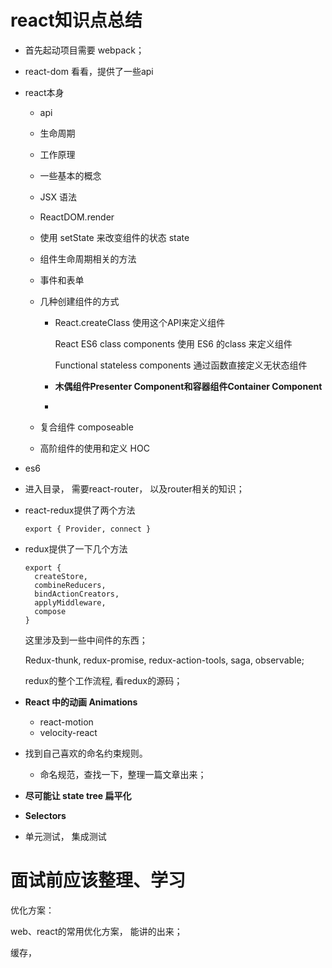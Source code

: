 # react知识点总结

- 首先起动项目需要 webpack；

- react-dom 看看，提供了一些api

- react本身

  - api

  - 生命周期

  - 工作原理

  - 一些基本的概念

  - JSX 语法

  - ReactDOM.render

  - 使用 setState 来改变组件的状态 state

  - 组件生命周期相关的方法

  - 事件和表单

  - 几种创建组件的方式

    - React.createClass 使用这个API来定义组件

      React ES6 class components 使用 ES6 的class 来定义组件

      Functional stateless components 通过函数直接定义无状态组件

    - **木偶组件Presenter Component和容器组件Container Component**

    - ​

  - 复合组件 composeable

  - 高阶组件的使用和定义 HOC

- es6

- 进入目录， 需要react-router， 以及router相关的知识；

- react-redux提供了两个方法

  ```
  export { Provider, connect }
  ```

- redux提供了一下几个方法

  ```
  export {
    createStore,
    combineReducers,
    bindActionCreators,
    applyMiddleware,
    compose
  }
  ```

  这里涉及到一些中间件的东西；

  Redux-thunk, redux-promise, redux-action-tools, saga, observable;

  redux的整个工作流程, 看redux的源码；

- **React 中的动画 Animations**

  - react-motion
  - velocity-react

- 找到自己喜欢的命名约束规则。

  - 命名规范，查找一下，整理一篇文章出来；

- **尽可能让 state tree 扁平化**

- **Selectors**

- 单元测试， 集成测试





# 面试前应该整理、学习

优化方案：

web、react的常用优化方案， 能讲的出来；

缓存，

